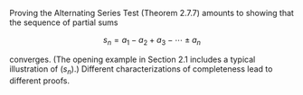 Proving the Alternating Series Test (Theorem 2.7.7) amounts to showing that the sequence of partial sums
```math
s_n = a_1 - a_2 + a_3 - \cdots \pm a_n
```
converges. (The opening example in Section 2.1 includes a typical illustration of $`(s_n)`$.) Different characterizations of completeness lead to different proofs.